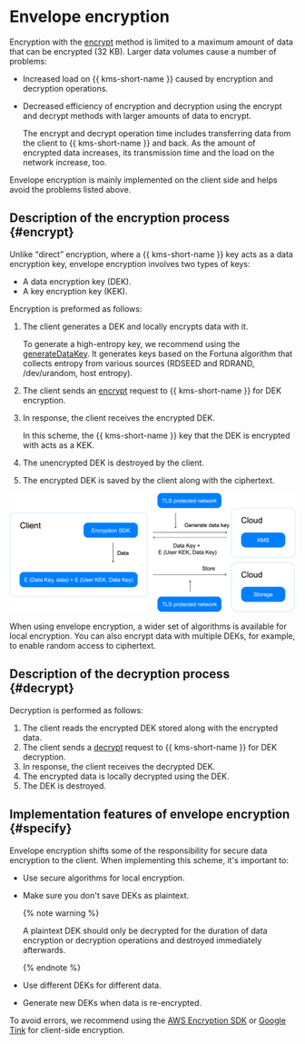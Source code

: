 # Envelope encryption

Encryption with the [encrypt](../api-ref/SymmetricCrypto/encrypt) method is limited to a maximum amount of data that can be encrypted (32 KB). Larger data volumes cause a number of problems:
* Increased load on {{ kms-short-name }} caused by encryption and decryption operations.
* Decreased efficiency of encryption and decryption using the encrypt and decrypt methods with larger amounts of data to encrypt.

   The encrypt and decrypt operation time includes transferring data from the client to {{ kms-short-name }} and back. As the amount of encrypted data increases, its transmission time and the load on the network increase, too.

Envelope encryption is mainly implemented on the client side and helps avoid the problems listed above.

## Description of the encryption process {#encrypt}

Unlike <q>direct</q> encryption, where a {{ kms-short-name }} key acts as a data encryption key, envelope encryption involves two types of keys:
* A data encryption key (DEK).
* A key encryption key (KEK).

Encryption is preformed as follows:
1. The client generates a DEK and locally encrypts data with it.

   To generate a high-entropy key, we recommend using the [generateDataKey](../api-ref/SymmetricCrypto/generateDataKey). It generates keys based on the Fortuna algorithm that collects entropy from various sources (RDSEED and RDRAND, /dev/urandom, host entropy).
1. The client sends an [encrypt](../api-ref/SymmetricCrypto/encrypt.md) request to {{ kms-short-name }} for DEK encryption.
1. In response, the client receives the encrypted DEK.

   In this scheme, the {{ kms-short-name }} key that the DEK is encrypted with acts as a KEK.
1. The unencrypted DEK is destroyed by the client.
1. The encrypted DEK is saved by the client along with the ciphertext.

![image](../../_assets/kms/envelope-encryption.png)

When using envelope encryption, a wider set of algorithms is available for local encryption. You can also encrypt data with multiple DEKs, for example, to enable random access to ciphertext.

## Description of the decryption process {#decrypt}

Decryption is performed as follows:
1. The client reads the encrypted DEK stored along with the encrypted data.
1. The client sends a [decrypt](../api-ref/SymmetricCrypto/decrypt) request to {{ kms-short-name }} for DEK decryption.
1. In response, the client receives the decrypted DEK.
1. The encrypted data is locally decrypted using the DEK.
1. The DEK is destroyed.


## Implementation features of envelope encryption {#specify}

Envelope encryption shifts some of the responsibility for secure data encryption to the client. When implementing this scheme, it's important to:
* Use secure algorithms for local encryption.
* Make sure you don't save DEKs as plaintext.

   {% note warning %}

   A plaintext DEK should only be decrypted for the duration of data encryption or decryption operations and destroyed immediately afterwards.

   {% endnote %}

* Use different DEKs for different data.
* Generate new DEKs when data is re-encrypted.

To avoid errors, we recommend using the [AWS Encryption SDK](../tutorials/encrypt/aws-encryption-sdk.md) or [Google Tink](../tutorials/encrypt/google-tink.md) for client-side encryption.